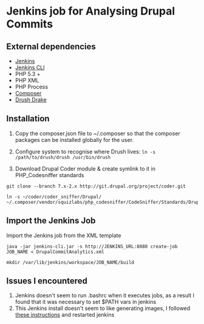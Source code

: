 # Jenkins job for Analysing Drupal Commits

## External dependencies

* [Jenkins](http://jenkins-ci.org/)
* [Jenkins CLI](http://yourserver.com/cli)
* PHP 5.3 +
* PHP XML
* PHP Process
* [Composer](https://getcomposer.org)
* [Drush Drake](https://www.drupal.org/project/drush_drake)


## Installation

1. Copy the composer.json file to ~/.composer so that the composer packages can be installed globally for the user.

2. Configure system to recognise where Drush lives:
```ln -s /path/to/drush/drush /usr/bin/drush```

3. Download Drupal Coder module & create symlink to it in PHP_Codesniffer standards
```
git clone --branch 7.x-2.x http://git.drupal.org/project/coder.git
```
```
ln -s ~/coder/coder_sniffer/Drupal/ ~/.composer/vendor/squizlabs/php_codesniffer/CodeSniffer/Standards/Drupal
```

## Import the Jenkins Job

Import the Jenkins job from the XML template
```
java -jar jenkins-cli.jar -s http://JENKINS_URL:8080 create-job JOB_NAME < DrupalCommitAnalytics.xml
```
```
mkdir /var/lib/jenkins/workspace/JOB_NAME/build
```

## Issues I encountered

1. Jenkins doesn't seem to run .bashrc when it executes jobs, as a result I found that it was necessary to set $PATH vars in jenkins
2. This Jenkins install doesn't seem to like generating images, I followed [these instructions](https://wiki.jenkins-ci.org/display/JENKINS/Jenkins+got+java.awt.headless+problem) and restarted jenkins 
